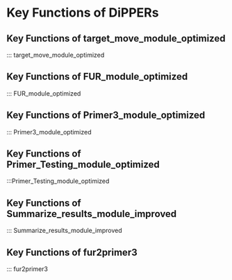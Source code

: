 # Key Functions of DiPPERs
## Key Functions of target_move_module_optimized
::: target_move_module_optimized
## Key Functions of FUR_module_optimized
::: FUR_module_optimized
## Key Functions of Primer3_module_optimized
::: Primer3_module_optimized
## Key Functions of Primer_Testing_module_optimized
:::Primer_Testing_module_optimized
## Key Functions of Summarize_results_module_improved
::: Summarize_results_module_improved
## Key Functions of fur2primer3
::: fur2primer3